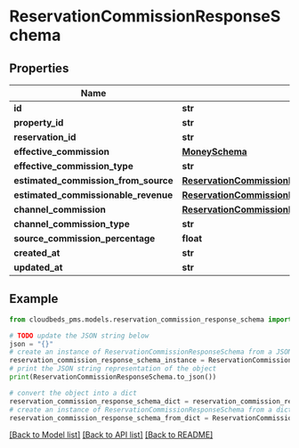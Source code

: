 # ReservationCommissionResponseSchema


## Properties

Name | Type | Description | Notes
------------ | ------------- | ------------- | -------------
**id** | **str** |  | 
**property_id** | **str** |  | 
**reservation_id** | **str** |  | 
**effective_commission** | [**MoneySchema**](MoneySchema.md) |  | 
**effective_commission_type** | **str** |  | 
**estimated_commission_from_source** | [**ReservationCommissionResponseSchemaEstimatedCommissionFromSource**](ReservationCommissionResponseSchemaEstimatedCommissionFromSource.md) |  | [optional] 
**estimated_commissionable_revenue** | [**ReservationCommissionResponseSchemaEstimatedCommissionFromSource**](ReservationCommissionResponseSchemaEstimatedCommissionFromSource.md) |  | [optional] 
**channel_commission** | [**ReservationCommissionResponseSchemaEstimatedCommissionFromSource**](ReservationCommissionResponseSchemaEstimatedCommissionFromSource.md) |  | [optional] 
**channel_commission_type** | **str** |  | [optional] 
**source_commission_percentage** | **float** |  | [optional] 
**created_at** | **str** |  | 
**updated_at** | **str** |  | 

## Example

```python
from cloudbeds_pms.models.reservation_commission_response_schema import ReservationCommissionResponseSchema

# TODO update the JSON string below
json = "{}"
# create an instance of ReservationCommissionResponseSchema from a JSON string
reservation_commission_response_schema_instance = ReservationCommissionResponseSchema.from_json(json)
# print the JSON string representation of the object
print(ReservationCommissionResponseSchema.to_json())

# convert the object into a dict
reservation_commission_response_schema_dict = reservation_commission_response_schema_instance.to_dict()
# create an instance of ReservationCommissionResponseSchema from a dict
reservation_commission_response_schema_from_dict = ReservationCommissionResponseSchema.from_dict(reservation_commission_response_schema_dict)
```
[[Back to Model list]](../README.md#documentation-for-models) [[Back to API list]](../README.md#documentation-for-api-endpoints) [[Back to README]](../README.md)


